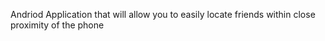 Andriod Application that will allow you to easily locate friends within close proximity of the phone